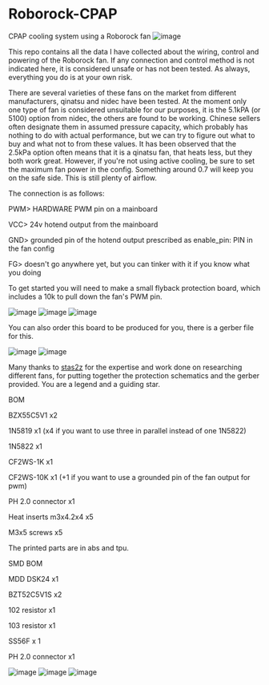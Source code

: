 # Roborock-CPAP
CPAP cooling system using a Roborock fan
![image](https://user-images.githubusercontent.com/121378039/209463936-7d26f6cb-ce1e-449f-b166-296438bd0f6a.png)

This repo contains all the data I have collected about the wiring, control and powering of the Roborock fan. If any connection and control method is not indicated here, it is considered unsafe or has not been tested. As always, everything you do is at your own risk.

There are several varieties of these fans on the market from different manufacturers, qinatsu and nidec have been tested. At the moment only one type of fan is considered unsuitable for our purposes, it is the 5.1kPA (or 5100) option from nidec, the others are found to be working. Chinese sellers often designate them in assumed pressure capacity, which probably has nothing to do with actual performance, but we can try to figure out what to buy and what not to from these values. It has been observed that the 2.5kPa option often means that it is a qinatsu fan, that heats less, but they both work great. However, if you're not using active cooling, be sure to set the maximum fan power in the config. Something around 0.7 will keep you on the safe side. This is still plenty of airflow.

The connection is as follows:

PWM> HARDWARE PWM pin on a mainboard

VCC> 24v hotend output from the mainboard

GND> grounded pin of the hotend output prescribed as enable_pin: PIN in the fan config

FG> doesn't go anywhere yet, but you can tinker with it if you know what you doing

To get started you will need to make a small flyback protection board, which includes a 10k to pull down the fan's PWM pin. 

![image](https://user-images.githubusercontent.com/121378039/212881528-e3a47822-b2a8-45af-89c8-67fd5614f81f.png)
![image](https://user-images.githubusercontent.com/121378039/210138044-a70bc6b9-4392-419c-870f-718244075b98.png)
![image](https://user-images.githubusercontent.com/121378039/210138046-b8b343f4-3be0-4117-823e-cbe7fd5357e5.png)


You can also order this board to be produced for you, there is a gerber file for this.

![image](https://user-images.githubusercontent.com/121378039/210138049-28e98718-6d7b-4b56-9d2d-1a404a3319d2.png)
![image](https://user-images.githubusercontent.com/121378039/210138052-674a5870-b571-4153-86c7-2f3ba4e15904.png)


Many thanks to [stas2z](https://github.com/stas2z) for the expertise and work done on researching different fans, for putting together the protection schematics and the gerber provided. You are a legend and a guiding star.

BOM 

BZX55C5V1 x2

1N5819 x1 (x4 if you want to use three in parallel instead of one 1N5822)

1N5822 x1

CF2WS-1K x1

CF2WS-10K x1 (+1 if you want to use a grounded pin of the fan output for pwm)

PH 2.0 connector x1

Heat inserts m3x4.2x4 x5

M3x5 screws x5

The printed parts are in abs and tpu.

SMD BOM

MDD DSK24 x1

BZT52C5V1S x2

102 resistor x1

103 resistor x1

SS56F x 1

PH 2.0 connector x1

![image](https://user-images.githubusercontent.com/121378039/209482129-ca142f26-6aaa-42c2-b7cc-db964e90b7dd.png)
![image](https://user-images.githubusercontent.com/121378039/209482137-34fb8c10-3275-4c9c-b42b-c01cabe76723.png)
![image](https://user-images.githubusercontent.com/121378039/209482142-3b67b5ae-a99b-436a-9072-4c8cf7cfe082.png)

